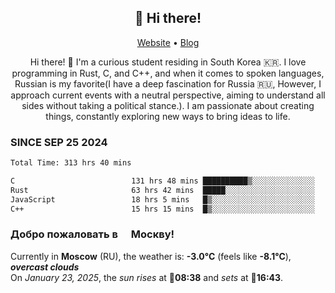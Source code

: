 <h2 align="center">👋 Hi there!</h2>
<p align="center">
  <a href="https://urdekcah.ru">Website</a> •
  <a href="https://urdekcah.blog">Blog</a>
</p>

<p align="center">
  Hi there! 👋 I'm a curious student residing in South Korea 🇰🇷. I love programming in Rust, C, and C++, and when it comes to spoken languages, Russian is my favorite(I have a deep fascination for Russia 🇷🇺, However, I approach current events with a neutral perspective, aiming to understand all sides without taking a political stance.). I am passionate about creating things, constantly exploring new ways to bring ideas to life.
</p>

### SINCE SEP 25 2024
<!--START_SECTION:waka-->
<!--LAST_WAKA_UPDATE:2025-01-22 18:29:06-->
```txt
Total Time: 313 hrs 40 mins

C                          131 hrs 48 mins ██████████▒░░░░░░░░░░░░░░   40.86 %
Rust                       63 hrs 42 mins  █████░░░░░░░░░░░░░░░░░░░░   19.75 %
JavaScript                 18 hrs 5 mins   █▒░░░░░░░░░░░░░░░░░░░░░░░   05.61 %
C++                        15 hrs 15 mins  █▒░░░░░░░░░░░░░░░░░░░░░░░   04.73 %
```
<!--END_SECTION:waka-->

<h3>Добро пожаловать в <img src="https://cdn-icons-png.flaticon.com/512/197/197408.png" width="13"/> Москву!</h3>

<!--START_SECTION:weather:moscow-->
<!--LAST_WEATHER_UPDATE:2025-01-23 12:39:57-->
Currently in **Moscow** (RU), the weather is: **-3.0°C** (feels like **-8.1°C**), ***overcast clouds***<br/>
On *January 23, 2025*, the *sun rises* at 🌅**08:38** and *sets* at 🌇**16:43**.
<!--END_SECTION:weather-->
